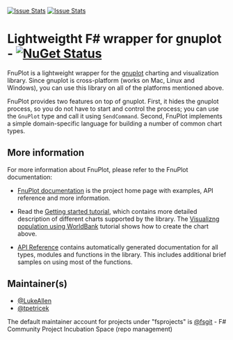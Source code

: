 [![Issue Stats](http://issuestats.com/github/fsprojects/FnuPlot/badge/issue)](http://issuestats.com/github/fsprojects/FnuPlot)
[![Issue Stats](http://issuestats.com/github/fsprojects/FnuPlot/badge/pr)](http://issuestats.com/github/fsprojects/FnuPlot)

Lightweigtht F# wrapper for gnuplot - [![NuGet Status](http://img.shields.io/nuget/v/FnuPlot.svg?style=flat)](https://www.nuget.org/packages/FnuPlot/)
===================================

FnuPlot is a lightweight wrapper for the [gnuplot](http://www.gnuplot.info/) charting and 
visualization library. Since gnuplot is cross-platform (works on Mac, Linux and Windows),
you can use this library on all of the platforms mentioned above.

FnuPlot provides two features on top of gnuplot. First, it hides the gnuplot process, so you 
do not have to start and control the process; you can use the `GnuPlot` type and call it using
`SendCommand`. Second, FnuPlot implements a simple domain-specific language for building a 
number of common chart types.

More information
----------------

For more information about FnuPlot, please refer to the FnuPlot documentation:

 * [FnuPlot documentation](http://fsprojects.github.io/FnuPlot) is the project home page
    with examples, API reference and more information.

 * Read the [Getting started tutorial](http://fsprojects.github.io/FnuPlot/tutorial.html), which contains more detailed description of 
   different charts supported by the library. The [Visualizng population using WorldBank](http://fsprojects.github.io/FnuPlot/worldbank.html)
   tutorial shows how to create the chart above.

 * [API Reference](http://fsprojects.github.io/FnuPlot/reference/index.html) contains automatically generated documentation for all types, 
   modules and functions in the library. This includes additional brief samples on using most of the
   functions.

Maintainer(s)
----------------

- [@LukeAllen](https://github.com/LukeAllen)
- [@tpetricek](https://github.com/tpetricek)

The default maintainer account for projects under "fsprojects" is [@fsgit](https://github.com/fsgit) - F# Community Project Incubation Space (repo management)
